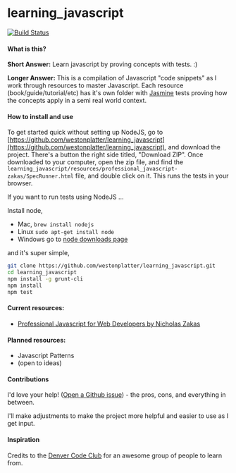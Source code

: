learning_javascript
===================

[![Build Status](https://travis-ci.org/westonplatter/learning_javascript.png)](https://travis-ci.org/westonplatter/learning_javascript)

#### What is this?

__Short Answer:__  Learn javascript by proving concepts with tests. :)

__Longer Answer:__ This is a compilation of Javascript "code snippets" as I work through resources to master Javascript. Each resource (book/guide/tutorial/etc) has it's own folder with [Jasmine](http://pivotal.github.io/jasmine/) tests proving how the concepts apply in a semi real world context.

#### How to install and use

To get started quick without setting up NodeJS, go to [https://github.com/westonplatter/learning_javascript](https://github.com/westonplatter/learning_javascript), and download the project. There's a button the right side titled, "Download ZIP". Once downloaded to your computer, open the zip file, and find the  `learning_javascript/resources/professional_javascript-zakas/SpecRunner.html`  file, and double click on it. This runs the tests in your browser.

If you want to run tests using NodeJS ...

Install node,  
- Mac, `brew install nodejs`  
- Linux `sudo apt-get install node`  
- Windows go to [node downloads page](http://nodejs.org/download/)  

and it's super simple,

```sh
git clone https://github.com/westonplatter/learning_javascript.git
cd learning_javascript
npm install -g grunt-cli
npm install
npm test
```

#### Current resources:  
- [Professional Javascript for Web Developers by Nicholas Zakas](https://github.com/westonplatter/learning_javascript/tree/master/professional_javascript-zakas)

#### Planned resources:  
- Javascript Patterns
- (open to ideas)

#### Contributions

I'd love your help! ([Open a Github issue](https://github.com/westonplatter/learning_javascript/issues/new)) - the pros, cons, and everything in between. 

I'll make adjustments to make the project more helpful and easier to use as I get input.

#### Inspiration
Credits to the [Denver Code Club](http://www.meetup.com/Denver-Code-Club/) for an awesome group of people to learn from.
